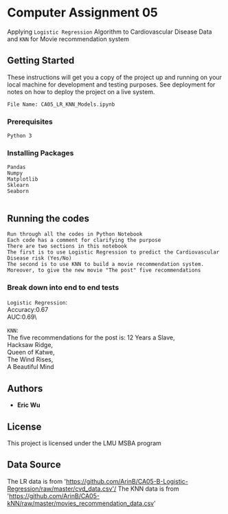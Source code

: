 # Computer Assignment 05 

Applying `Logistic Regression` Algorithm to Cardiovascular Disease Data and `KNN` for Movie recommendation system

## Getting Started

These instructions will get you a copy of the project up and running on your local machine for development and testing purposes. See deployment for notes on how to deploy the project on a live system.

```
File Name: CA05_LR_KNN_Models.ipynb
```

### Prerequisites

```
Python 3
```

### Installing Packages

```
Pandas
Numpy
Matplotlib
Sklearn
Seaborn


```

## Running the codes

```
Run through all the codes in Python Notebook
Each code has a comment for clarifying the purpose
There are two sections in this notebook
The first is to use Logistic Regression to predict the Cardiovascular Disease risk (Yes/No)
The second is to use KNN to build a movie recommendation system. Moreover, to give the new movie "The post" five recommendations
```

### Break down into end to end tests

`Logistic Regression`:\
Accuracy:0.67\
AUC:0.69\

`KNN`:\
The five recommendations for the post is:
12 Years a Slave,\
Hacksaw Ridge,\
Queen of Katwe,\
The Wind Rises,\
A Beautiful Mind


## Authors

* **Eric Wu** 

## License

This project is licensed under the LMU MSBA program

## Data Source

The LR data is from 'https://github.com/ArinB/CA05-B-Logistic-Regression/raw/master/cvd_data.csv'/
The KNN data is from 'https://github.com/ArinB/CA05-kNN/raw/master/movies_recommendation_data.csv'
